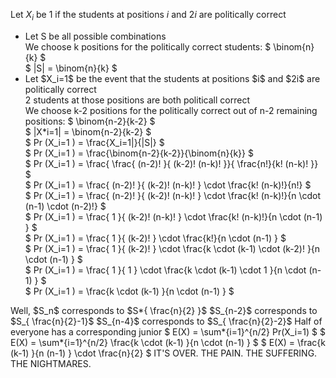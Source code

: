 Let $X_i$ be 1 if the students at positions $i$ and $2i$ are politically correct

<ul>
    <li> Let S be all possible combinations <br/> 
    We choose k positions for the politically correct students: $ \binom{n}{k} $ <br/> 
    $ |S| = \binom{n}{k} $
    <li> Let $X_i=1$ be the event that the students at positions $i$ and $2i$ are politically correct <br/> 
    2 students at those positions are both politicall correct <br/> 
    We choose k-2 positions for the politically correct out of n-2 remaining positions: $ \binom{n-2}{k-2} $ <br/> 
    $ |X*i=1| = \binom{n-2}{k-2} $ <br/> 
    $ Pr (X_i=1 ) = \frac{X_i=1|}{|S|} $ <br/> 
    $ Pr (X_i=1 ) = \frac{\binom{n-2}{k-2}}{\binom{n}{k}} $ <br/> 
    $ Pr (X_i=1 ) = \frac{ \frac{ (n-2)! }{ (k-2)! (n-k)! }}{ \frac{n!}{k! (n-k)! }} $ <br/> 
    $ Pr (X_i=1 ) = \frac{ (n-2)! }{ (k-2)! (n-k)! } \cdot \frac{k! (n-k)!}{n!} $ <br/> 
    $ Pr (X_i=1 ) = \frac{ (n-2)! }{ (k-2)! (n-k)! } \cdot \frac{k! (n-k)!}{n \cdot (n-1) \cdot (n-2)!} $ <br/> 
    $ Pr (X_i=1 ) = \frac{ 1 }{ (k-2)! (n-k)! } \cdot \frac{k! (n-k)!}{n \cdot (n-1) } $ <br/> 
    $ Pr (X_i=1 ) = \frac{ 1 }{ (k-2)! } \cdot \frac{k!}{n \cdot (n-1) } $ <br/> 
    $ Pr (X_i=1 ) = \frac{ 1 }{ (k-2)! } \cdot \frac{k \cdot (k-1) \cdot (k-2)! }{n \cdot (n-1) } $ <br/> 
    $ Pr (X_i=1 ) = \frac{ 1 }{ 1 } \cdot \frac{k \cdot (k-1) \cdot 1 }{n \cdot (n-1) } $ <br/> 
    $ Pr (X_i=1 ) = \frac{k \cdot (k-1) }{n \cdot (n-1) } $
</ul>
Well, $S_n$ corresponds to $S*{ \frac{n}{2} }$ 
$S_{n-2}$ corresponds to $S_{ \frac{n}{2}-1}$ 
$S_{n-4}$ corresponds to $S_{ \frac{n}{2}-2}$ 
Half of everyone has a corresponding junior 
$ E(X) = \sum*{i=1}^{n/2} Pr(X_i=1) $ 
$ E(X) = \sum*{i=1}^{n/2} \frac{k \cdot (k-1) }{n \cdot (n-1) } $ 
$ E(X) = \frac{k (k-1) }{n (n-1) } \cdot \frac{n}{2} $ 
IT'S OVER. THE PAIN. THE SUFFERING. THE NIGHTMARES.
